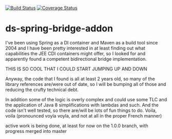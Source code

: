 [![Build Status](https://travis-ci.org/andyglick/ds-spring-bridge-addon.svg?branch=1.0.0)](https://travis-ci.org/andyglick/ds-spring-bridge-addon)
[![Coverage Status](https://coveralls.io/repos/github/andyglick/ds-spring-bridge-addon/badge.svg?branch=master)](https://coveralls.io/github/andyglick/ds-spring-bridge-addon?branch=1.0.0)

ds-spring-bridge-addon
======================

I've been using Spring as a  DI container and Maven as a build tool
since 2004 and I have been pretty interested in at least finding out
what capabilities the JEE CDI containers might offer, so I looked for
and apparently found a competent bidirectional bridge implementation.

THIS IS SO COOL THAT I COULD START JUMPING UP AND DOWN

Anyway, the code that I found is all at least 2 years old, so many of
the library references are/were out of date, so I will be bumping all
of those and reducing the crufty technical debt.

In addition some of the logic is overly complex and could use some TLC
and the application of Java 8 simplifications with lambdas and such. And
the code isn't well tested, so there are/will be lots of fun things to
do. Voila, voila (pronounced voyla voyla, and not at all in the proper
French manner)

active work is being done, at least for now on the 1.0.0 branch, with
progress merged into master

